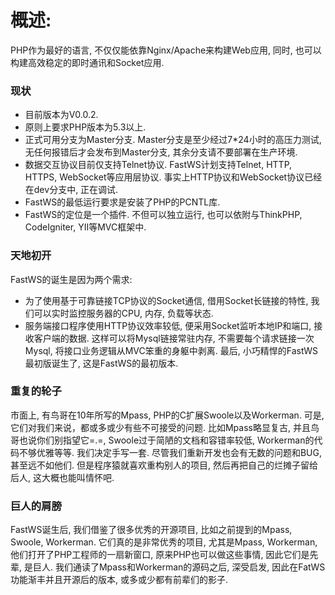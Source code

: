 # 概述:
PHP作为最好的语言, 不仅仅能依靠Nginx/Apache来构建Web应用, 同时, 也可以构建高效稳定的即时通讯和Socket应用.

### 现状
- 目前版本为V0.0.2.
- 原则上要求PHP版本为5.3以上.
- 正式可用分支为Master分支. Master分支是至少经过7*24小时的高压力测试, 无任何报错后才会发布到Master分支, 其余分支请不要部署在生产环境.
- 数据交互协议目前仅支持Telnet协议. FastWS计划支持Telnet, HTTP, HTTPS, WebSocket等应用层协议. 事实上HTTP协议和WebSocket协议已经在dev分支中, 正在调试.
- FastWS的最低运行要求是安装了PHP的PCNTL库.
- FastWS的定位是一个插件. 不但可以独立运行, 也可以依附与ThinkPHP, CodeIgniter, YII等MVC框架中.

### 天地初开
FastWS的诞生是因为两个需求:
- 为了使用基于可靠链接TCP协议的Socket通信, 借用Socket长链接的特性, 我们可以实时监控服务器的CPU, 内存, 负载等状态.
- 服务端接口程序使用HTTP协议效率较低, 便采用Socket监听本地IP和端口, 接收客户端的数据. 这样可以将Mysql链接常驻内存, 不需要每个请求链接一次Mysql, 将接口业务逻辑从MVC笨重的身躯中剥离.
最后, 小巧精悍的FastWS最初版诞生了, 这是FastWS的最初版本.
  
### 重复的轮子
市面上, 有鸟哥在10年所写的Mpass, PHP的C扩展Swoole以及Workerman. 可是, 它们对我们来说，都或多或少有些不可接受的问题. 比如Mpass略显复古, 并且鸟哥也说你们别指望它=.=, Swoole过于简陋的文档和容错率较低, Workerman的代码不够优雅等等. 我们决定手写一套.
尽管我们重新开发也会有无数的问题和BUG, 甚至远不如他们. 但是程序猿就喜欢重构别人的项目, 然后再把自己的烂摊子留给后人, 这大概也能叫情怀吧.

### 巨人的肩膀
FastWS诞生后, 我们借鉴了很多优秀的开源项目, 比如之前提到的Mpass, Swoole, Workerman. 它们真的是非常优秀的项目, 尤其是Mpass, Workerman, 他们打开了PHP工程师的一扇新窗口, 原来PHP也可以做这些事情, 因此它们是先辈, 是巨人.
我们通读了Mpass和Workerman的源码之后, 深受启发, 因此在FatWS功能渐丰并且开源后的版本, 或多或少都有前辈们的影子.